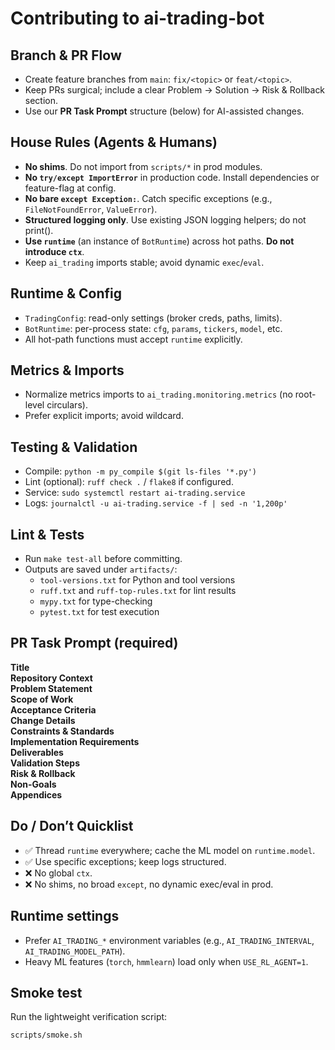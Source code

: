 # Contributing to ai-trading-bot

## Branch & PR Flow
- Create feature branches from `main`: `fix/<topic>` or `feat/<topic>`.
- Keep PRs surgical; include a clear Problem → Solution → Risk & Rollback section.
- Use our **PR Task Prompt** structure (below) for AI-assisted changes.

## House Rules (Agents & Humans)
- **No shims**. Do not import from `scripts/*` in prod modules.
- **No `try/except ImportError`** in production code. Install dependencies or feature-flag at config.
- **No bare `except Exception:`**. Catch specific exceptions (e.g., `FileNotFoundError`, `ValueError`).
- **Structured logging only**. Use existing JSON logging helpers; do not print().
- **Use `runtime`** (an instance of `BotRuntime`) across hot paths. **Do not introduce `ctx`**.
- Keep `ai_trading` imports stable; avoid dynamic `exec`/`eval`.

## Runtime & Config
- `TradingConfig`: read-only settings (broker creds, paths, limits).
- `BotRuntime`: per-process state: `cfg`, `params`, `tickers`, `model`, etc.
- All hot-path functions must accept `runtime` explicitly.

## Metrics & Imports
- Normalize metrics imports to `ai_trading.monitoring.metrics` (no root-level circulars).
- Prefer explicit imports; avoid wildcard.

## Testing & Validation
- Compile: `python -m py_compile $(git ls-files '*.py')`
- Lint (optional): `ruff check .` / `flake8` if configured.
- Service: `sudo systemctl restart ai-trading.service`
- Logs: `journalctl -u ai-trading.service -f | sed -n '1,200p'`

## Lint & Tests
- Run `make test-all` before committing.
- Outputs are saved under `artifacts/`:
  - `tool-versions.txt` for Python and tool versions
  - `ruff.txt` and `ruff-top-rules.txt` for lint results
  - `mypy.txt` for type-checking
  - `pytest.txt` for test execution

## PR Task Prompt (required)
**Title**  
**Repository Context**  
**Problem Statement**  
**Scope of Work**  
**Acceptance Criteria**  
**Change Details**  
**Constraints & Standards**  
**Implementation Requirements**  
**Deliverables**  
**Validation Steps**  
**Risk & Rollback**  
**Non-Goals**  
**Appendices**

## Do / Don’t Quicklist
- ✅ Thread `runtime` everywhere; cache the ML model on `runtime.model`.
- ✅ Use specific exceptions; keep logs structured.
- ❌ No global `ctx`.  
- ❌ No shims, no broad `except`, no dynamic exec/eval in prod.


## Runtime settings
- Prefer `AI_TRADING_*` environment variables (e.g., `AI_TRADING_INTERVAL`, `AI_TRADING_MODEL_PATH`).
- Heavy ML features (`torch`, `hmmlearn`) load only when `USE_RL_AGENT=1`.

## Smoke test
Run the lightweight verification script:

```
scripts/smoke.sh
```
